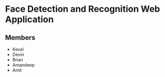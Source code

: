# Face Detection and Recognition Web Application

## Members

* Keval
* Devin
* Brian
* Amandeep
* Amit
